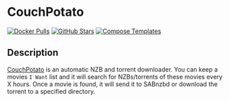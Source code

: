 # CouchPotato

[![Docker Pulls](https://img.shields.io/docker/pulls/linuxserver/couchpotato?style=flat-square&color=607D8B&label=docker%20pulls&logo=docker)](https://hub.docker.com/r/linuxserver/couchpotato)
[![GitHub Stars](https://img.shields.io/github/stars/linuxserver/docker-couchpotato?style=flat-square&color=607D8B&label=github%20stars&logo=github)](https://github.com/linuxserver/docker-couchpotato)
[![Compose Templates](https://img.shields.io/static/v1?style=flat-square&color=607D8B&label=compose&message=templates)](https://github.com/GhostWriters/DockSTARTer/tree/master/compose/.apps/couchpotato)

## Description

[CouchPotato](https://couchpota.to/) is an automatic NZB and torrent downloader. You can keep a movies `I Want` list and it will search for NZBs/torrents of these movies every X hours. Once a movie is found, it will send it to SABnzbd or download the torrent to a specified directory.
